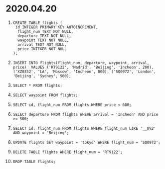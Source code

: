 # 2020.04.20

1. ```sqlite
   CREATE TABLE flights (
   	id INTEGER PRIMARY KEY AUTOINCREMENT, 
     flight_num TEXT NOT NULL,
     departure TEXT NOT NULL,
     waypoint TEXT NOT NULL,
     arrival TEXT NOT NULL,
     price INTEGER NOT NULL
   );
   ```

2. ```sqlite
   INSERT INTO flights(flight_num, departure, waypoint, arrival, price)  VALUES ('RT9122', 'Madrid', 'Beijing', 'Incheon', 200), ('XZ0352', 'LA', 'Moscow', 'Incheon', 800), ('SQ0972', 'London', 'Beijing', 'Sydney', 500);
   ```

3. ```sqlite
   SELECT * FROM flights;
   ```

4. ```sqlite
   SELECT waypoint FROM flights;
   ```

5. ```sqlite
   SELECT id, flight_num FROM flights WHERE price < 600;
   ```

6. ```sqlite
   SELECT departure FROM flights WHERE arrival = 'Incheon' AND price >= 500;
   ```

7. ```sqlite
   SELECT id, flight_num FROM flights WHERE flight_num LIKE '__0%2' AND waypoint = 'Beijing';
   ```

8. ```sqlite
   UPDATE flights SET waypoint = 'tokyo' WHERE flight_num = 'SQ0972';
   ```

9. ```sqlite
   DELETE TABLE flights WHERE flight_num = 'RT9122';
   ```

10. ```sqlite
    DROP TABLE flights;
    ```



